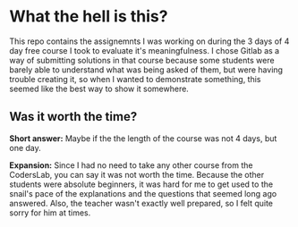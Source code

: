 # What the hell is this?

This repo contains the assignemnts I was working on during the 3 days of 4 day free course I took to evaluate it's meaningfulness. I chose Gitlab as a way of submitting solutions in that course because some students were barely able to understand what was being asked of them, but were having trouble creating it, so when I wanted to demonstrate something, this seemed like the best way to show it somewhere.

## Was it worth the time?

**Short answer:** Maybe if the the length of the course was not 4 days, but one day.

**Expansion:** Since I had no need to take any other course from the CodersLab, you can say it was not worth the time. Because the other students were absolute beginners, it was hard for me to get used to the snail's pace of the explanations and the questions that seemed long ago answered. Also, the teacher wasn't exactly well prepared, so I felt quite sorry for him at times.

